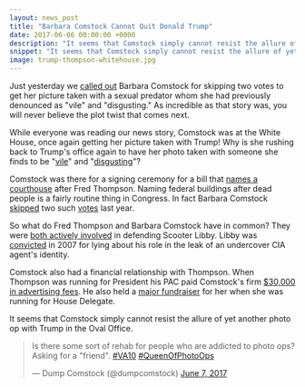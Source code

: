 ```yaml
---
layout: news_post
title: "Barbara Comstock Cannot Quit Donald Trump"
date: 2017-06-06 00:00:00 +0000
description: "It seems that Comstock simply cannot resist the allure of yet another photo op with Trump in the Oval Office."
snippet: "It seems that Comstock simply cannot resist the allure of yet another photo op with Trump in the Oval Office."
image: trump-thompson-whitehouse.jpg
---
```


Just yesterday we [called out](/comstock-missed-two-votes-to-take-picture-with-trump/) Barbara Comstock for skipping two votes to get her picture taken with a sexual predator whom she had previously denounced as "vile" and "disgusting." As incredible as that story was, you will never believe the plot twist that comes next.

While everyone was reading our news story, Comstock was at the White House, once again getting her picture taken with Trump! Why is she rushing back to Trump's office again to have her photo taken with someone she finds to be "[vile](http://www.loudountimes.com/news/article/comstock_donald_trumps_comments_are_vile_and_disqualifying433)" and "[disgusting](http://loudounnow.com/2016/10/08/comstock-abandons-trump/)"?

Comstock was there for a signing ceremony for a bill that [names a courthouse](https://www.govtrack.us/congress/bills/115/hr375/text) after Fred Thompson. Naming federal buildings after dead people is a fairly routine thing in Congress. In fact Barbara Comstock [skipped](http://clerk.house.gov/evs/2016/roll103.xml) two such [votes](http://clerk.house.gov/evs/2016/roll104.xml) last year.

So what do Fred Thompson and Barbara Comstock have in common? They were [both actively involved](http://www.nytimes.com/2006/02/03/us/defense-fund-raises-money-in-libby-case.html) in defending Scooter Libby. Libby was [convicted](http://www.washingtonpost.com/wp-dyn/content/article/2007/03/06/AR2007030600648.html) in 2007 for lying about his role in the leak of an undercover CIA agent's identity.

Comstock also had a financial relationship with Thompson. When Thompson was running for President his PAC paid Comstock's firm [$30,000 in advertising fees](http://docquery.fec.gov/cgi-bin/fecimg/?27931666444). He also held a [major fundraiser](https://www.usnews.com/news/washington-whispers/articles/2009/10/05/gop-insider-pulls-bipartisan-fans-for-virginia-delegate-race) for her when she was running for House Delegate.

It seems that Comstock simply cannot resist the allure of yet another photo op with Trump in the Oval Office.

<blockquote class="twitter-tweet" data-lang="en"><p lang="en" dir="ltr">Is there some sort of rehab for people who are addicted to photo ops? Asking for a &quot;friend&quot;. <a href="https://twitter.com/hashtag/VA10?src=hash">#VA10</a> <a href="https://twitter.com/hashtag/QueenOfPhotoOps?src=hash">#QueenOfPhotoOps</a></p>&mdash; Dump Comstock (@dumpcomstock) <a href="https://twitter.com/dumpcomstock/status/872501136439246848">June 7, 2017</a></blockquote>
<script async src="//platform.twitter.com/widgets.js" charset="utf-8"></script>
